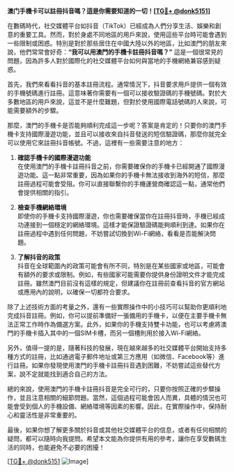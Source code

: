 **澳门手機卡可以註冊抖音嗎？這是你需要知道的一切！[[TG💪+ @donk5151](https://t.me/s/donk5151)]**

在數碼時代，社交媒體平台如抖音（TikTok）已經成為人們分享生活、娛樂和創意的重要工具。然而，對於身處不同地區的用戶來說，使用這些平台時可能會遇到一些限制或困惑。特別是對於那些居住在中國大陸以外的地區，比如澳門的朋友來說，他們常常會好奇：**“我可以用澳門的手機卡註冊抖音嗎？”** 這是一個很常見的問題，因為許多人對於國際化的社交媒體平台如何與當地的手機網絡兼容感到疑惑。

首先，我們來看看抖音的基本註冊流程。通常情況下，抖音要求用戶提供一個有效的手機號碼進行註冊。這意味著你需要有一個可以接收驗證碼的手機號碼。對於大多數地區的用戶來說，這並不是什麼難題，但對於使用國際電話號碼的人來說，可能需要額外的步驟。

那麼，澳門的手機卡是否能夠順利完成這一步呢？答案是肯定的！只要你的澳門手機卡支持國際漫遊功能，並且可以接收來自抖音發送的短信驗證碼，那麼你就完全可以使用它來註冊抖音帳號。不過，這裡有一些需要注意的地方：

1. **確認手機卡的國際漫遊功能**  
   在使用澳門的手機卡註冊抖音之前，你需要確保你的手機卡已經開通了國際漫遊功能。這一點非常重要，因為如果你的手機卡無法接收到海外的短信，那麼註冊過程可能會受阻。你可以直接聯繫你的手機運營商確認這一點，通常他們會提供相關的指引。

2. **檢查手機網絡環境**  
   即使你的手機卡支持國際漫遊，你也需要確保當你在註冊抖音時，手機已經成功連接到一個穩定的網絡環境。這樣才能保證驗證碼能夠順利到達。如果你在註冊過程中遇到任何問題，不妨嘗試切換到Wi-Fi網絡，看看是否能解決問題。

3. **了解抖音的政策**  
   抖音在全球範圍內的政策可能會有所不同，特別是在某些國家或地區，可能會有額外的要求或限制。例如，有些國家可能需要你提供身份證明文件才能完成註冊。雖然澳門目前沒有這樣的規定，但建議你在註冊前查看抖音的官方網站或應用內的說明，以確保一切都符合要求。

除了上述技術方面的考量之外，還有一些實際操作中的小技巧可以幫助你更順利地完成抖音註冊。例如，你可以提前準備好一張備用的手機卡，以便在主要手機卡無法正常工作時作為備選方案。此外，如果你的手機支持雙卡功能，也可以考慮將澳門的手機卡插入其中的一個SIM卡槽，而另一個槽則用於接入Wi-Fi網絡。

另外，值得一提的是，隨著科技的發展，現在越來越多的社交媒體平台開始支持多種方式的註冊，比如通過電子郵件地址或第三方應用（如微信、Facebook等）進行註冊。如果你發現使用澳門的手機卡註冊抖音遇到困難，不妨嘗試這些替代方案，說不定就能找到適合自己的方法。

總的來說，使用澳門的手機卡註冊抖音是完全可行的，只要你按照正確的步驟操作，並且注意相關的細節問題。當然，這個過程可能會因人而異，具體的情況也可能會受到個人的手機設備、網絡環境等因素的影響。因此，在實際操作中，保持耐心和靈活性是非常重要的。

最後，如果你想了解更多關於抖音或其他社交媒體平台的信息，或者有任何相關的疑問，都可以隨時向我提問。希望本文能為你提供有用的參考，讓你在享受數碼生活的同時，也能避免不必要的困擾！

[[TG💪+ @donk5151](https://t.me/s/donk5151) ![Image](https://i.postimg.cc/rwNCRYN7/Snipaste-2025-04-30-17-27-05.png)]